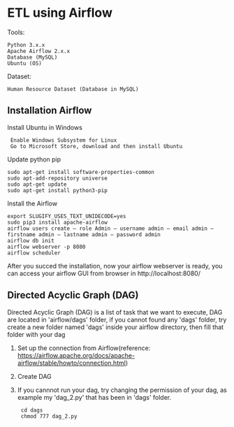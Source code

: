 
# ETL using Airflow
Tools:

    Python 3.x.x
    Apache Airflow 2.x.x
    Database (MySQL)
    Ubuntu (OS)
    
Dataset:

    Human Resource Dataset (Database in MySQL)

## Installation Airflow 
Install Ubuntu in Windows

     Enable Windows Subsystem for Linux
     Go to Microsoft Store, download and then install Ubuntu
    
Update python pip
    
    sudo apt-get install software-properties-common
    sudo apt-add-repository universe
    sudo apt-get update
    sudo apt-get install python3-pip
    
Install the Airflow

    export SLUGIFY_USES_TEXT_UNIDECODE=yes
    sudo pip3 install apache-airflow
    airflow users create — role Admin — username admin — email admin — firstname admin — lastname admin — password admin
    airflow db init
    airflow webserver -p 8080
    airflow scheduler
    
After you succed the installation, now your airflow webserver is ready, you can access your airflow GUI from browser in http://localhost:8080/

## Directed Acyclic Graph (DAG) 
Directed Acyclic Graph (DAG) is a list of task that we want to execute, DAG are located in 'airflow/dags' folder, if you cannot found any 'dags' folder, try create a new folder named 'dags' inside your airflow directory, then fill that folder with your dag
    
1. Set up the connection from Airflow(reference: https://airflow.apache.org/docs/apache-airflow/stable/howto/connection.html)
2. Create DAG 
3. If you cannnot run your dag, try changing the permission of your dag, as example my 'dag_2.py' that has been in 'dags' folder.
     
        cd dags
        chmod 777 dag_2.py
